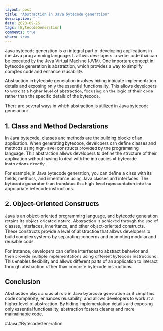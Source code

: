 ```yaml
---
layout: post
title: "Abstraction in Java bytecode generation"
description: " "
date: 2023-09-26
tags: [BytecodeGeneration]
comments: true
share: true
---
```


Java bytecode generation is an integral part of developing applications in the Java programming language. It allows developers to write code that can be executed by the Java Virtual Machine (JVM). One important concept in bytecode generation is abstraction, which provides a way to simplify complex code and enhance reusability.

Abstraction in bytecode generation involves hiding intricate implementation details and exposing only the essential functionality. This allows developers to work at a higher level of abstraction, focusing on the logic of their code rather than the specific details of the bytecode.

There are several ways in which abstraction is utilized in Java bytecode generation:

## 1. Class and Method Declarations

In Java bytecode, classes and methods are the building blocks of an application. When generating bytecode, developers can define classes and methods using high-level constructs provided by the programming language. This abstraction allows developers to define the structure of their application without having to deal with the intricacies of bytecode instructions directly.

For example, in Java bytecode generation, you can define a class with its fields, methods, and inheritance using Java classes and interfaces. The bytecode generator then translates this high-level representation into the appropriate bytecode instructions.

## 2. Object-Oriented Constructs

Java is an object-oriented programming language, and bytecode generation retains its object-oriented nature. Abstraction is achieved through the use of classes, interfaces, inheritance, and other object-oriented constructs. These constructs provide a level of abstraction that allows developers to build complex systems by separating concerns and promoting modular and reusable code.

For instance, developers can define interfaces to abstract behavior and then provide multiple implementations using different bytecode instructions. This enables flexibility and allows different parts of an application to interact through abstraction rather than concrete bytecode instructions.

## Conclusion

Abstraction plays a crucial role in Java bytecode generation as it simplifies code complexity, enhances reusability, and allows developers to work at a higher level of abstraction. By hiding implementation details and exposing only essential functionality, abstraction fosters cleaner and more maintainable code.

#Java #BytecodeGeneration